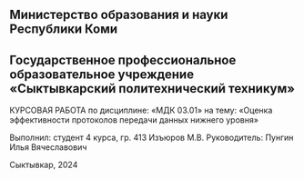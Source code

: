 ## Министерство образования и науки Республики Коми
## Государственное профессиональное образовательное учреждение «Сыктывкарский политехнический техникум»






КУРСОВАЯ РАБОТА
по дисциплине: «МДК 03.01»
на тему: «Оценка эффективности протоколов передачи данных нижнего уровня»




Выполнил:
студент 4 курса, гр. 413
Изъюров М.В.
Руководитель:
Пунгин Илья Вячеславович





Сыктывкар, 2024
